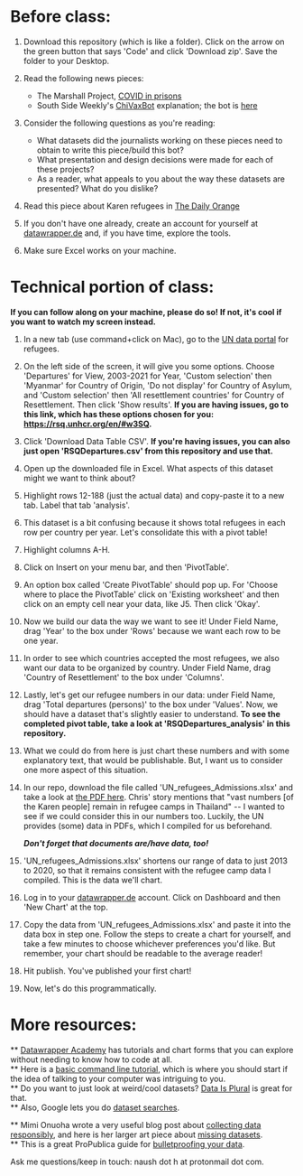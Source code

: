 Before class:
=============

1. Download this repository (which is like a folder). Click on the arrow on the green button that says 'Code' and click 'Download zip'. Save the folder to your Desktop.

2. Read the following news pieces:
	* The Marshall Project, [COVID in prisons](https://www.themarshallproject.org/2020/05/01/a-state-by-state-look-at-coronavirus-in-prisons)
	* South Side Weekly's [ChiVaxBot](https://southsideweekly.com/chivaxbot/) explanation; the bot is [here](https://twitter.com/ChiVaxBot) 

3. Consider the following questions as you're reading:
	* What datasets did the journalists working on these pieces need to obtain to write this piece/build this bot?
	* What presentation and design decisions were made for each of these projects?
	* As a reader, what appeals to you about the way these datasets are presented? What do you dislike?

4. Read this piece about Karen refugees in [The Daily Orange](http://dailyorange.com/2021/03/karen-refugees-syracuse-rally-justice-recognition/)

5. If you don't have one already, create an account for yourself at [datawrapper.de](https://www.datawrapper.de/) and, if you have time, explore the tools.

6. Make sure Excel works on your machine.

Technical portion of class:
===========================

**If you can follow along on your machine, please do so! If not, it's cool if you want to watch my screen instead.**

1. In a new tab (use command+click on Mac), go to the [UN data portal](https://rsq.unhcr.org/en/) for refugees.

2. On the left side of the screen, it will give you some options. Choose 'Departures' for View, 2003-2021 for Year, 'Custom selection' then 'Myanmar' for Country of Origin, 'Do not display' for Country of Asylum, and 'Custom selection' then 'All resettlement countries' for Country of Resettlement. Then click 'Show results'. **If you are having issues, go to this link, which has these options chosen for you: https://rsq.unhcr.org/en/#w3SQ.**

3. Click 'Download Data Table CSV'. **If you're having issues, you can also just open 'RSQDepartures.csv' from this repository and use that.**

4. Open up the downloaded file in Excel. What aspects of this dataset might we want to think about?

5. Highlight rows 12-188 (just the actual data) and copy-paste it to a new tab. Label that tab 'analysis'.

6. This dataset is a bit confusing because it shows total refugees in each row per country per year. Let's consolidate this with a pivot table!

7. Highlight columns A-H.

8. Click on Insert on your menu bar, and then 'PivotTable'.

9. An option box called 'Create PivotTable' should pop up. For 'Choose where to place the PivotTable' click on 'Existing worksheet' and then click on an empty cell near your data, like J5. Then click 'Okay'.

10. Now we build our data the way we want to see it! Under Field Name, drag 'Year' to the box under 'Rows' because we want each row to be one year.

11. In order to see which countries accepted the most refugees, we also want our data to be organized by country. Under Field Name, drag 'Country of Resettlement' to the box under 'Columns'.

12. Lastly, let's get our refugee numbers in our data: under Field Name, drag 'Total departures (persons)' to the box under 'Values'. Now, we should have a dataset that's slightly easier to understand. **To see the completed pivot table, take a look at 'RSQDepartures_analysis' in this repository.**

13. What we could do from here is just chart these numbers and with some explanatory text, that would be publishable. But, I want us to consider one more aspect of this situation.

14. In our repo, download the file called 'UN_refugees_Admissions.xlsx' and take a look at [the PDF here](https://data2.unhcr.org/en/documents/details/50123). Chris' story mentions that "vast numbers [of the Karen people] remain in refugee camps in Thailand" -- I wanted to see if we could consider this in our numbers too. Luckily, the UN provides (some) data in PDFs, which I compiled for us beforehand.

	***Don't forget that documents are/have data, too!***

15. 'UN_refugees_Admissions.xlsx' shortens our range of data to just 2013 to 2020, so that it remains consistent with the refugee camp data I compiled. This is the data we'll chart.

16. Log in to your [datawrapper.de](https://www.datawrapper.de/) account. Click on Dashboard and then 'New Chart' at the top.

17. Copy the data from 'UN_refugees_Admissions.xlsx' and paste it into the data box in step one. Follow the steps to create a chart for yourself, and take a few minutes to choose whichever preferences you'd like. But remember, your chart should be readable to the average reader!

18. Hit publish. You've published your first chart!

19. Now, let's do this programmatically.

More resources:
==============
** [Datawrapper Academy](https://academy.datawrapper.de/) has tutorials and chart forms that you can explore without needing to know how to code at all.  
** Here is a [basic command line tutorial](https://www.davidbaumgold.com/tutorials/command-line/), which is where you should start if the idea of talking to your computer was intriguing to you.  
** Do you want to just look at weird/cool datasets? [Data Is Plural](https://docs.google.com/spreadsheets/d/1wZhPLMCHKJvwOkP4juclhjFgqIY8fQFMemwKL2c64vk/edit#gid=0) is great for that.  
** Also, Google lets you do [dataset searches](https://datasetsearch.research.google.com/).  
  
** Mimi Onuoha wrote a very useful blog post about [collecting data responsibly](https://points.datasociety.net/the-point-of-collection-8ee44ad7c2fa#.y0xtfxi2p), and here is her larger art piece about [missing datasets](https://mimionuoha.com/what-is-missing).  
** This is a great ProPublica guide for [bulletproofing your data](https://github.com/propublica/guides/blob/master/data-bulletproofing.md).  
  
Ask me questions/keep in touch: naush dot h at protonmail dot com.  
